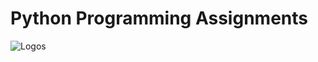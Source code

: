 # Python Programming Assignments

![Logos](https://s3.amazonaws.com/com.twilio.prod.twilio-docs/images/jupyter_python_numpy.width-808.png)
